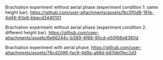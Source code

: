 Brachiation experiment without aerial phase (experiment condition 1: same height bar).
https://github.com/user-attachments/assets/fbc5f0d8-161e-4d46-83e8-bbecd3440101

Brachiation experiment without aerial phase (experiment condition 2: different height bar).
https://github.com/user-attachments/assets/6e66244c-b389-4f68-90cd-e50f66e8380d

Brachiation experiment with aerial phase.
https://github.com/user-attachments/assets/78cd2096-fac9-4d9a-a68d-b67db0fec2d3

